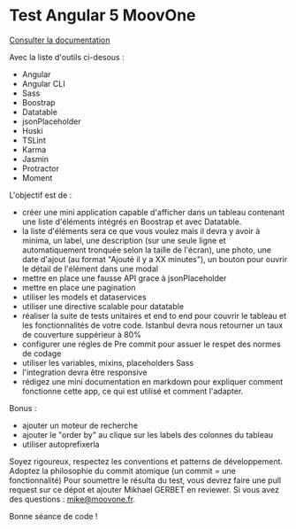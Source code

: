 # Test Angular 5 MoovOne

[Consulter la documentation](documentation/index.md)

Avec la liste d'outils ci-desous : 

- Angular
- Angular CLI
- Sass
- Boostrap
- Datatable
- jsonPlaceholder
- Huski
- TSLint
- Karma
- Jasmin
- Protractor 
- Moment


L'objectif est de  : 

- créer une mini application capable d'afficher dans un tableau contenant une liste d'éléments intégrés en Boostrap et avec Datatable. 
- la liste d'éléments sera ce que vous voulez mais il devra y avoir à minima, un label, une description (sur une seule ligne et automatiquement tronquée selon la taille de l'écran), une photo, une date d'ajout (au format "Ajouté il y a XX minutes"), un bouton pour ouvrir le détail de l'élément dans une modal
- mettre en place une fausse API grace à jsonPlaceholder
- mettre en place une pagination
- utiliser les models et dataservices
- utiliser une directive scalable pour datatable
- réaliser la suite de tests unitaires et end to end pour couvrir le tableau et les fonctionnalités de votre code. Istanbul devra nous retourner un taux de couverture suppérieur à 80%
- configurer une régles de Pre commit pour assuer le respet des normes de codage
- utiliser les variables, mixins, placeholders Sass
- l'integration devra être responsive
- rédigez une mini documentation en markdown pour expliquer comment fonctionne cette app, ce qui est utilisé et comment l'adapter.


Bonus : 
- ajouter un moteur de recherche
- ajouter le "order by" au clique sur les labels des colonnes du tableau
- utiliser autoprefixerla 


Soyez rigoureux, respectez les conventions et patterns de développement. Adoptez la philosophie du commit atomique (un commit = une fonctionnalité) Pour soumettre le résulta du test, vous devrez faire une pull request sur ce dépot et ajouter Mikhael GERBET en reviewer. Si vous avez des questions : mike@moovone.fr.

Bonne séance de code !
